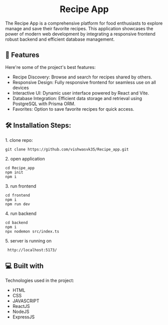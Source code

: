 <h1 align="center" id="title">Recipe App</h1>

<p id="description">The Recipe App is a comprehensive platform for food enthusiasts to explore manage and save their favorite recipes. This application showcases the power of modern web development by integrating a responsive frontend robust backend and efficient database management.</p>

  
  
<h2>🧐 Features</h2>

Here're some of the project's best features:

*   Recipe Discovery: Browse and search for recipes shared by others.
*   Responsive Design: Fully responsive frontend for seamless use on all devices
*   Interactive UI: Dynamic user interface powered by React and Vite.
*   Database Integration: Efficient data storage and retrieval using PostgreSQL with Prisma ORM.
*   Favorites: Option to save favorite recipes for quick access.

<h2>🛠️ Installation Steps:</h2>

<p>1. clone repo:</p>

```
git clone https://github.com/vishwasvk35/Recipe_app.git
```

<p>2. open application</p>

```
cd Recipe_app
npm init
npm i
```

<p>3. run frontend</p>

```
cd frontend
npm i
npm run dev
```

<p>4. run backend</p>

```
cd backend
npm i
npx nodemon src/index.ts
```

<p>5. server is running on</p>

```
 http://localhost:5173/
```

  
  
<h2>💻 Built with</h2>

Technologies used in the project:

*   HTML
*   CSS
*   JAVASCRIPT
*   ReactJS
*   NodeJS
*   ExpressJS
